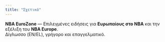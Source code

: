```yaml
---
title: "Σχετικά"
---
```


**NBA EuroZone** — Επιλεγμένες ειδήσεις για **Ευρωπαίους στο NBA** και την εξέλιξη του **NBA Europe**.  
Δίγλωσσο (EN/EL), γρήγορο και επαγγελματικό.
